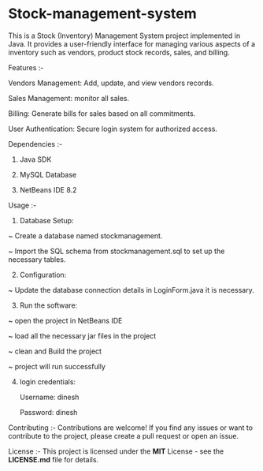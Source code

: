 # Stock-management-system

This is a Stock (Inventory) Management System project implemented in Java. It provides a user-friendly interface for managing various aspects of a inventory such as vendors, product stock records, sales, and billing.

Features :-

Vendors Management: Add, update, and view vendors records.

Sales Management: monitor all sales.

Billing: Generate bills for sales based on all commitments.

User Authentication: Secure login system for authorized access.

Dependencies :-

1) Java SDK

2) MySQL Database

3) NetBeans IDE 8.2

Usage :-

1) Database Setup:

  ~ Create a database named stockmanagement.

  ~ Import the SQL schema from stockmanagement.sql to set up the necessary tables.

2) Configuration:

  ~ Update the database connection details in LoginForm.java it is necessary.

3) Run the software:

  ~ open the project in NetBeans IDE

  ~ load all the necessary jar files in the project

  ~ clean and Build the project

  ~ project will run successfully

4) login credentials:

    Username: dinesh
  
    Password: dinesh

Contributing :- 
  Contributions are welcome! If you find any issues or want to contribute to the project, please create a pull request or open an issue.

License :- 
  This project is licensed under the **MIT** License - see the **LICENSE.md** file for details.
